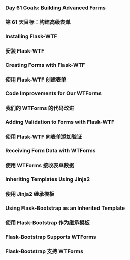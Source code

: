 ### Day 61 Goals: Building Advanced Forms
### 第 61 天目标：构建高级表单

### Installing Flask-WTF
### 安装 Flask-WTF

### Creating Forms with Flask-WTF
### 使用 Flask-WTF 创建表单

### Code Improvements for Our WTForms
### 我们的 WTForms 的代码改进

### Adding Validation to Forms with Flask-WTF
### 使用 Flask-WTF 向表单添加验证

### Receiving Form Data with WTForms
### 使用 WTForms 接收表单数据

### Inheriting Templates Using Jinja2
### 使用 Jinja2 继承模板

### Using Flask-Bootstrap as an Inherited Template
### 使用 Flask-Bootstrap 作为继承模板

### Flask-Bootstrap Supports WTForms
### Flask-Bootstrap 支持 WTForms
